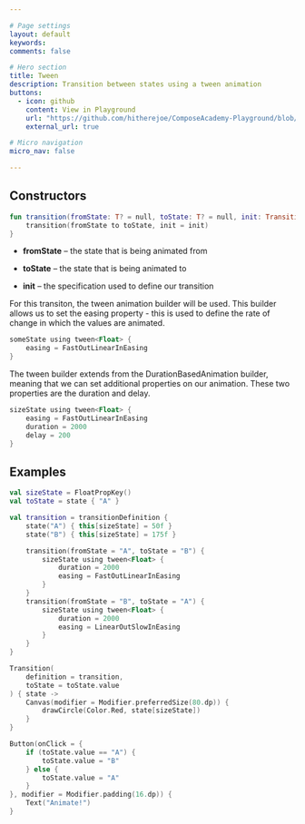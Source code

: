 ```yaml
---

# Page settings
layout: default
keywords:
comments: false

# Hero section
title: Tween
description: Transition between states using a tween animation
buttons:
  - icon: github
    content: View in Playground
    url: "https://github.com/hitherejoe/ComposeAcademy-Playground/blob/master/app/src/main/java/co/joebirch/composeplayground/animation/transitionAnimationDemos.kt"
    external_url: true

# Micro navigation
micro_nav: false

---
```


## Constructors

```kotlin
fun transition(fromState: T? = null, toState: T? = null, init: TransitionSpec<T>.() -> Unit) {
    transition(fromState to toState, init = init)
}
```

* **fromState** – the state that is being animated from

* **toState** – the state that is being animated to

* **init** – the specification used to define our transition

For this transiton, the tween animation builder will be used. This builder allows us to set the easing property - this is used to define the rate of change in which the values are animated.

```kotlin
someState using tween<Float> {
    easing = FastOutLinearInEasing
}
```

The tween builder extends from the DurationBasedAnimation builder, meaning that we can set additional properties on our animation. These two properties are the duration and delay.

```kotlin
sizeState using tween<Float> {
    easing = FastOutLinearInEasing
    duration = 2000
    delay = 200
}
```

## Examples

```kotlin
val sizeState = FloatPropKey()
val toState = state { "A" }

val transition = transitionDefinition {
    state("A") { this[sizeState] = 50f }
    state("B") { this[sizeState] = 175f }

    transition(fromState = "A", toState = "B") {
        sizeState using tween<Float> {
            duration = 2000
            easing = FastOutLinearInEasing
        }
    }
    transition(fromState = "B", toState = "A") {
        sizeState using tween<Float> {
            duration = 2000
            easing = LinearOutSlowInEasing
        }
    }
}

Transition(
    definition = transition,
    toState = toState.value
) { state ->
    Canvas(modifier = Modifier.preferredSize(80.dp)) {
        drawCircle(Color.Red, state[sizeState])
    }
}

Button(onClick = {
    if (toState.value == "A") {
        toState.value = "B"
    } else {
        toState.value = "A"
    }
}, modifier = Modifier.padding(16.dp)) {
    Text("Animate!")
}
```
